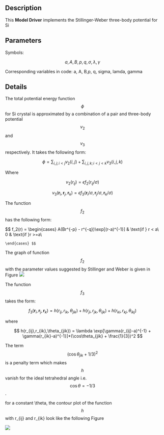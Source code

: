 ## Description
This **Model Driver** implements the Stillinger-Weber three-body potential for Si

## Parameters
Symbols:

$$ a, A, B, p, q, \sigma, \lambda, \gamma$$

Corresponding variables in code:
a, A, B,p, q, sigma, lamda, gamma

## Details

The total potential energy function $$ \phi $$ for Si crystal is approximated by a combination of a pair and three-body potential $$v_2$$ and $$v_3$$ respectively. It takes the following form:

$$ \phi =  \sum_{i,j; i<j} v_2(i,j) + \sum_{i,j,k; i<j<k} v_3(i,j,k) $$

Where 

$$ v_2(r_{ij}) = \epsilon f_2(r_{ij}/\sigma) $$

$$ v_3(\mathbf{r}_i ,\mathbf{r}_j, \mathbf{r}_k) = \epsilon f_3(\mathbf{r}_i/\sigma, \mathbf{r}_j/\sigma, \mathbf{r}_k/\sigma) $$

The function $$f_2$$ has the following form:

$$ f_2(r) = \begin{cases}
      A(Br^{-p} - r^{-q})\exp[(r-a)^{-1}] &  \text{if  } r < a\\
     0 & \text{if  }r >=a\\
      
    \end{cases} $$

The graph of function $$f_2$$ with the parameter values suggested by Stillinger and Weber is given in Figure 
![](/wimage/MD_335816936951_002/taru4uce/Figure1)

The function $$f_3$$ takes the form:

$$ f_3(\mathbf{r}_i, \mathbf{r}_j, \mathbf{r}_k) =  h(r_{ij},r_{ik},\theta_{jik}) + h(r_{ji},r_{jk},\theta_{ijk}) + h(r_{ki},r_{kj},\theta_{ikj}) $$

where

$$  h(r_{ij},r_{ik},\theta_{jik}) = \lambda \exp[\gamma(r_{ij}-a)^{-1} + \gamma(r_{ik}-a)^{-1}]*(\cos\theta_{jik} + \frac{1}{3})^2 $$

 The term $$ (\cos\theta_{jik} + 1/3)^2 $$ is a penalty term which makes $$h$$ vanish for the ideal tetrahedral angle i.e. $$ \cos\theta = -1/3 $$.

for a constant \theta, the contour plot of the function $$ h $$ with r_{ij} and r_{ik} look like the following Figure

![](/wimage/MD_335816936951_002/taru4uce/Figure2)
